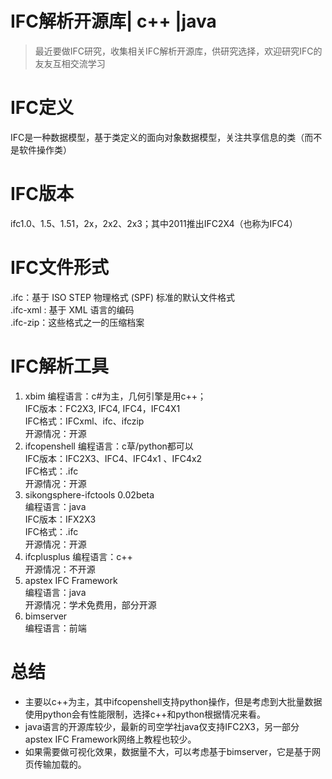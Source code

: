 # IFC解析开源库| c++ |java

> 最近要做IFC研究，收集相关IFC解析开源库，供研究选择，欢迎研究IFC的友友互相交流学习
# IFC定义
IFC是一种数据模型，基于类定义的面向对象数据模型，关注共享信息的类（而不是软件操作类）
# IFC版本
ifc1.0、1.5、1.51，2x，2x2、2x3；其中2011推出IFC2X4（也称为IFC4）
# IFC文件形式
.ifc：基于 ISO STEP 物理格式 (SPF) 标准的默认文件格式  
.ifc-xml : 基于 XML 语言的编码  
.ifc-zip：这些格式之一的压缩档案  
# IFC解析工具
1. xbim
编程语言：c#为主，几何引擎是用c++；  
IFC版本：FC2X3, IFC4, IFC4，IFC4X1  
IFC格式：IFCxml、ifc、ifczip  
开源情况：开源  
2. ifcopenshell
编程语言：c草/python都可以  
IFC版本：IFC2X3、IFC4、IFC4x1 、IFC4x2  
IFC格式：.ifc  
开源情况：开源  
3. sikongsphere-ifctools 0.02beta  
编程语言：java  
IFC版本：IFX2X3  
IFC格式：.ifc  
开源情况：开源  
4. ifcplusplus 
编程语言：c++  
开源情况：不开源  
5. apstex IFC Framework  
编程语言：java  
开源情况：学术免费用，部分开源  
6. bimserver  
编程语言：前端  
# 总结
* 主要以c++为主，其中ifcopenshell支持python操作，但是考虑到大批量数据使用python会有性能限制，选择c++和python根据情况来看。  
* java语言的开源库较少，最新的司空学社java仅支持IFC2X3，另一部分apstex IFC Framework网络上教程也较少。  
* 如果需要做可视化效果，数据量不大，可以考虑基于bimserver，它是基于网页传输加载的。  
